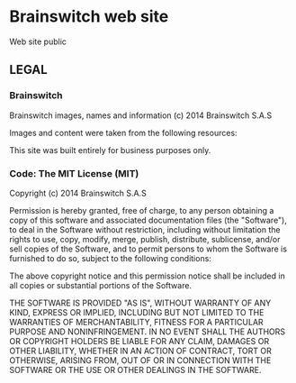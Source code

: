# Brainswitch web site

Web site public 

## LEGAL

### Brainswitch

Brainswitch images, names and information (c) 2014 Brainswitch S.A.S

Images and content were taken from the following resources:

This site was built entirely for business purposes only.

### Code: The MIT License (MIT)

Copyright (c) 2014 Brainswitch S.A.S

Permission is hereby granted, free of charge, to any person obtaining a copy
of this software and associated documentation files (the "Software"), to deal
in the Software without restriction, including without limitation the rights
to use, copy, modify, merge, publish, distribute, sublicense, and/or sell
copies of the Software, and to permit persons to whom the Software is
furnished to do so, subject to the following conditions:

The above copyright notice and this permission notice shall be included in
all copies or substantial portions of the Software.

THE SOFTWARE IS PROVIDED "AS IS", WITHOUT WARRANTY OF ANY KIND, EXPRESS OR
IMPLIED, INCLUDING BUT NOT LIMITED TO THE WARRANTIES OF MERCHANTABILITY,
FITNESS FOR A PARTICULAR PURPOSE AND NONINFRINGEMENT. IN NO EVENT SHALL THE
AUTHORS OR COPYRIGHT HOLDERS BE LIABLE FOR ANY CLAIM, DAMAGES OR OTHER
LIABILITY, WHETHER IN AN ACTION OF CONTRACT, TORT OR OTHERWISE, ARISING FROM,
OUT OF OR IN CONNECTION WITH THE SOFTWARE OR THE USE OR OTHER DEALINGS IN
THE SOFTWARE.
